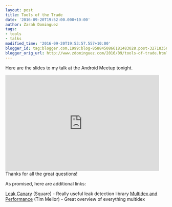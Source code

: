 ```yaml
---
layout: post
title: Tools of the Trade
date: '2016-09-20T19:52:00.000+10:00'
author: Zarah Dominguez
tags:
- tools
- talks
modified_time: '2016-09-20T19:53:57.557+10:00'
blogger_id: tag:blogger.com,1999:blog-8588450866181483028.post-3271835644707447105
blogger_orig_url: http://www.zdominguez.com/2016/09/tools-of-trade.html
---
```


Here are the slides to my talk at the Android Meetup tonight.

<iframe src="https://docs.google.com/presentation/d/1kuZ4ca1iDyy0ZPQP-M1jfTqH0tjWOdoLd4a8qjl0Q00/embed?start=false&amp;loop=false&amp;delayms=3000" frameborder="0" width="480" height="299" allowfullscreen="true" mozallowfullscreen="true" webkitallowfullscreen="true"></iframe>
Thanks for all the great questions!

As promised, here are additional links:

[Leak Canary](https://github.com/square/leakcanary) (Square) - Really useful leak detection library
[Multidex and Performance](https://twitter.com/tfmellor/status/718328898979803136) (Tim Mellor) - Great overview of everything multidex